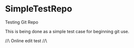 # SimpleTestRepo
Testing Git Repo

This is being done as a simple test case for beginning git use.

//\\ Online edit test //\\
